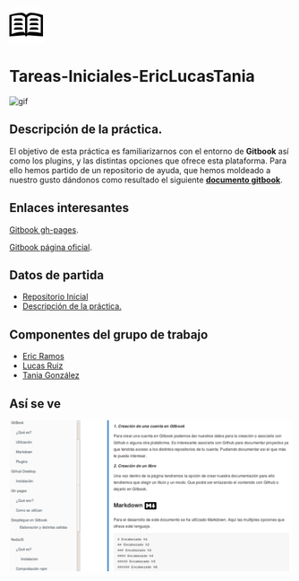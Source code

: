 
![Gitbook](txt/icons/gitbook.PNG)
# Tareas-Iniciales-EricLucasTania

![gif](/gif/gif.GIF)


  
## Descripción de la práctica.

El objetivo de esta práctica es familiarizarnos con el entorno de **Gitbook** así como los plugins, y las distintas 
opciones que ofrece esta plataforma. Para ello hemos partido de un repositorio de ayuda, que hemos moldeado a nuestro
gusto dándonos como resultado el siguiente [**documento gitbook**](https://ULL-ESIT-SYTW-1617.github.io/tareas-iniciales-ericlucastania).

## Enlaces interesantes 
 
[Gitbook gh-pages](https://ULL-ESIT-SYTW-1617.github.io/tareas-iniciales-ericlucastania).


[Gitbook página oficial](https://www.gitbook.com/book/alu0100786330/tareasini/details).



## Datos de partida

* [Repositorio Inicial](https://github.com/enten/gitbook-boilerplate) 
* [Descripción de la práctica.](https://crguezl.github.io/ull-esit-1617/practicas/practicagitbook.html)


## Componentes del grupo de trabajo
* [Eric Ramos](https://github.com/alu0100786330)
* [Lucas Ruiz](https://github.com/alu0100785265)
* [Tania González](https://github.com/tania77)


## Así se ve

 ![](txt/images/p2.PNG)
